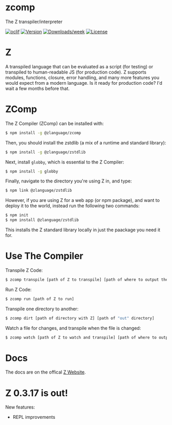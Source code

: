 zcomp
=====

The Z transpiler/interpreter

[![oclif](https://img.shields.io/badge/cli-oclif-brightgreen.svg)](https://oclif.io)
[![Version](https://img.shields.io/npm/v/@zlanguage/zcomp.svg)](https://www.npmjs.com/package/@zlanguage/zcomp)
[![Downloads/week](https://img.shields.io/npm/dw/@zlanguage/zcomp.svg)](https://www.npmjs.com/package/@zlanguage/zcomp)
[![License](https://img.shields.io/npm/l/zcomp.svg)](https://github.com/zlanguage/zcomp/blob/master/package.json)

# Z

A transpiled language that can be evaluated as a script (for testing) or transpiled to human-readable JS (for production code). Z supports modules, functions, closure, error handling, and many more features you would expect from a modern language. Is it ready for production code? I'd wait a few months before that.

# ZComp

The Z Compiler (ZComp) can be installed with:

```sh
$ npm install -g @zlanguage/zcomp
```

Then, you should install the zstdlib (a mix of a runtime and standard library):

```sh
$ npm install -g @zlanguage/zstdlib
```

Next, install `globby`, which is essential to the Z Compiler:

```sh
$ npm install -g globby
```

Finally, navigate to the directory you're using Z in, and type:

```sh
$ npm link @zlanguage/zstdlib
```


However, if you are using Z for a web app (or npm package), and want to deploy it to the world, instead run the following two commands:
```sh
$ npm init
$ npm install @zlanguage/zstdlib
```
This installs the Z standard library locally in just the paackage you need it for.

# Use The Compiler

Transpile Z Code:
```sh
$ zcomp transpile [path of Z to transpile] [path of where to output the transpiled JS]
```
Run Z Code:
```sh
$ zcomp run [path of Z to run]
```
Transpile one directory to another:
```sh
$ zcomp dirt [path of directory with Z] [path of "out" directory]
```
Watch a file for changes, and transpile when the file is changed:
```sh
$ zcomp watch [path of Z to watch and transpile] [path of where to output the transpiled JS]
```
# Docs
The docs are on the offical [Z Website](https://zlanguage.github.io/).

# Z 0.3.17 is out!
New features:
- REPL improvements
